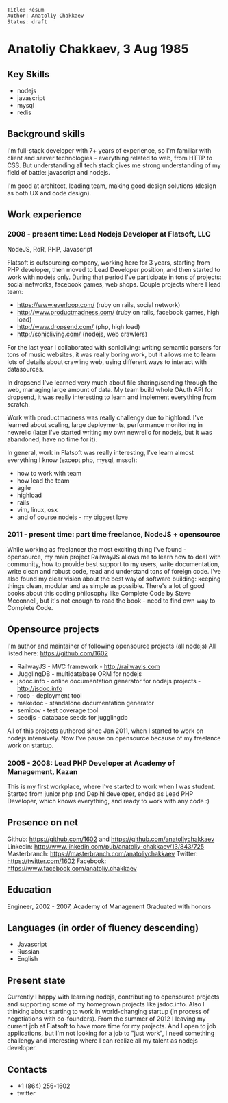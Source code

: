     Title: Résum
    Author: Anatoliy Chakkaev
    Status: draft

# Anatoliy Chakkaev, 3 Aug 1985

## Key Skills

- nodejs
- javascript
- mysql
- redis

## Background skills

I'm full-stack developer with 7+ years of experience, so I'm familiar
with client and server technologies - everything related to web, from HTTP to CSS.
But understanding all tech stack gives me strong understanding of my field of battle:
javascript and nodejs.

I'm good at architect, leading team, making good design solutions (design as both UX and
code design).

## Work experience

### 2008 - present time: Lead Nodejs Developer at Flatsoft, LLC

NodeJS, RoR, PHP, Javascript

Flatsoft is outsourcing company, working here for 3 years, starting from PHP developer,
then moved to Lead Developer position, and then started to work with nodejs only.
During that period I've participate in tons of projects: social networks, facebook games,
web shops. Couple projects where I lead team:

- https://www.everloop.com/ (ruby on rails, social network)
- http://www.productmadness.com/ (ruby on rails, facebook games, high load)
- http://www.dropsend.com/ (php, high load)
- http://sonicliving.com/ (nodejs, web crawlers)

For the last year I collaborated with sonicliving: writing semantic parsers for tons of
music websites, it was really boring work, but it allows me to learn lots of details about
crawling web, using different ways to interact with datasources.

In dropsend I've learned very much about file sharing/sending through the web, managing
large amount of data. My team build whole OAuth API for dropsend, it was really interesting
to learn and implement everything from scratch.

Work with productmadness was really challengy due to highload. I've learned about scaling,
large deployments, performance monitoring in newrelic (later I've started writing my own
newrelic for nodejs, but it was abandoned, have no time for it).

In general, work in Flatsoft was really interesting, I've learn almost everything I know
(except php, mysql, mssql):

- how to work with team
- how lead the team
- agile
- highload
- rails
- vim, linux, osx
- and of course nodejs - my biggest love

### 2011 - present time: part time freelance, NodeJS + opensource

While working as freelancer the most exciting thing I've found - opensource, my main
project RailwayJS allows me to learn how to deal with community, how to provide best
support to my users, write documentation, write clean and robust code, read and understand
tons of foreign code. I've also found my clear vision about the best way of software
building: keeping things clean, modular and as simple as possible. There's a lot of good
books about this coding philosophy like Complete Code by Steve Mcconnell, but it's not
enough to read the book - need to find own way to Complete Code.

## Opensource projects

I'm author and maintainer of following opensource projects (all nodejs)
All listed here: https://github.com/1602

- RailwayJS - MVC framework - http://railwayjs.com
- JugglingDB - multidatabase ORM for nodejs
- jsdoc.info - online documentation generator for nodejs projects - http://jsdoc.info
- roco - deployment tool
- makedoc - standalone documentation generator
- semicov - test coverage tool
- seedjs - database seeds for jugglingdb

All of this projects authored since Jan 2011, when I started to work on nodejs intensively.
Now I've pause on opensource because of my freelance work on startup.

### 2005 - 2008: Lead PHP Developer at Academy of Management, Kazan

This is my first workplace, where I've started to work when I was student. Started from
junior php and Deplhi developer, ended as Lead PHP Developer, which knows everything, and
ready to work with any code :)

## Presence on net

Github: https://github.com/1602 and https://github.com/anatoliychakkaev
Linkedin: http://www.linkedin.com/pub/anatoliy-chakkaev/13/843/725
Masterbranch: https://masterbranch.com/anatoliychakkaev
Twitter: https://twitter.com/1602
Facebook: https://www.facebook.com/anatoliy.chakkaev

## Education

Engineer, 2002 - 2007, Academy of Managenent
Graduated with honors

## Languages (in order of fluency descending)

- Javascript
- Russian
- English

## Present state

Currently I happy with learning nodejs, contributing to opensource projects and supporting
some of my homegrown projects like jsdoc.info. Also I thinking about starting to work in
world-changing startup (in process of negotiations with co-founders). From the summer of
2012 I leaving my current job at Flatsoft to have more time for my projects. And I open to
job applications, but I'm not looking for a job to "just work", I need something challengy
and interesting where I can realize all my talent as nodejs developer.

## Contacts

- +1 (864) 256-1602
- twitter

